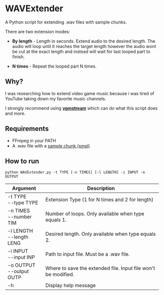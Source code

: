 # WAVExtender

A Python script for extending .wav files with sample chunks. 

There are two extension modes:

* **By length** - Length in seconds. Extend audio to the desired length. The audio will loop until it reaches the target length however the audio wont be cut at the exact length and instead will wait for last looped part to finish.

* **N times** - Repeat the looped part N times.

## Why?
I was researching how to extend video game music because i was tired of YouTube taking down my favorite music channels.

I strongly recommend using **[vgmstream](https://vgmstream.org/)** which can do what this script does and more.

## Requirements
* FFmpeg in your PATH
* A .wav file with a [sample chunk (smpl)](https://www.recordingblogs.com/wiki/sample-chunk-of-a-wave-file)

## How to run
```
python WAVExtender.py -t TYPE [-n TIMES] [-l LENGTH] -i INPUT -o OUTPUT
```

| Argument | Description |
|---|---|
| -t TYPE <br> --type TYPE | Extension Type (1 for N times and 2 for length) |
| -n TIMES <br> --number TIM | Number of loops. Only available when type equals 1. |
| -l LENGTH <br> --length LENG | Desired length. Only available when type equals 2. |
| -i INPUT <br> --input INP | Path to input file. Must be a .wav file. |
| -o OUTPUT <br> --output OUTP | Where to save the extended file. Input file won't be modified. |
| -h | Display help message |
